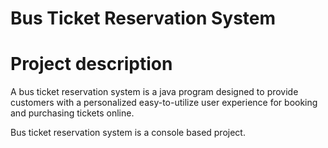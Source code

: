 

# Bus Ticket Reservation System

# Project description

A bus ticket reservation system is a java program designed to provide customers with a personalized easy-to-utilize user experience for booking and purchasing tickets online.

Bus ticket reservation system is a console based project.


